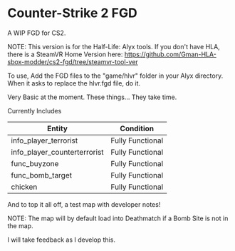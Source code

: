# Counter-Strike 2 FGD
A WIP FGD for CS2.

NOTE: This version is for the Half-Life: Alyx tools. If you don't have HLA, there is a SteamVR Home Version here: https://github.com/Gman-HLA-sbox-modder/cs2-fgd/tree/steamvr-tool-ver

To use, Add the FGD files to the "game/hlvr" folder in your Alyx directory. When it asks to replace the hlvr.fgd file, do it.

Very Basic at the moment. These things... They take time.

Currently Includes

| Entity                        | Condition      
| -----------                   | -----------    
| info_player_terrorist         |  Fully Functional
| info_player_counterterrorist  |  Fully Functional
| func_buyzone                  |  Fully Functional
| func_bomb_target              |  Fully Functional
| chicken                       |  Fully Functional

And to top it all off, a test map with developer notes!

NOTE: The map will by default load into Deathmatch if a Bomb Site is not in the map.

I will take feedback as I develop this.
